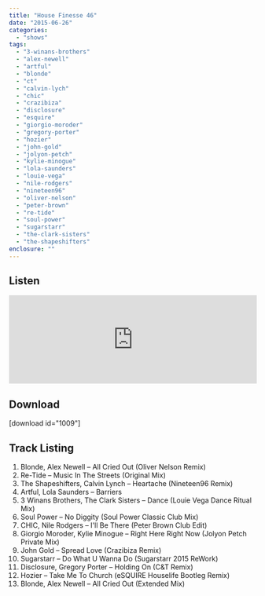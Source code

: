 ```yaml
---
title: "House Finesse 46"
date: "2015-06-26"
categories: 
  - "shows"
tags: 
  - "3-winans-brothers"
  - "alex-newell"
  - "artful"
  - "blonde"
  - "ct"
  - "calvin-lych"
  - "chic"
  - "crazibiza"
  - "disclosure"
  - "esquire"
  - "giorgio-moroder"
  - "gregory-porter"
  - "hozier"
  - "john-gold"
  - "jolyon-petch"
  - "kylie-minogue"
  - "lola-saunders"
  - "louie-vega"
  - "nile-rodgers"
  - "nineteen96"
  - "oliver-nelson"
  - "peter-brown"
  - "re-tide"
  - "soul-power"
  - "sugarstarr"
  - "the-clark-sisters"
  - "the-shapeshifters"
enclosure: ""
---
```


## Listen

<iframe src="https://www.mixcloud.com/widget/iframe/?embed_type=widget_standard&amp;embed_uuid=8082a943-50f3-4c8f-a875-c22b5af516ac&amp;feed=https%3A%2F%2Fwww.mixcloud.com%2Fonephatdj%2Fhouse-finesse-46%2F&amp;hide_cover=1&amp;hide_tracklist=1&amp;replace=0" width="100%" height="180" frameborder="0"></iframe>

## Download

\[download id="1009"\]

## Track Listing

1. Blonde, Alex Newell – All Cried Out (Oliver Nelson Remix)
2. Re-Tide – Music In The Streets (Original Mix)
3. The Shapeshifters, Calvin Lynch – Heartache (Nineteen96 Remix)
4. Artful, Lola Saunders – Barriers
5. 3 Winans Brothers, The Clark Sisters – Dance (Louie Vega Dance Ritual Mix)
6. Soul Power – No Diggity (Soul Power Classic Club Mix)
7. CHIC, Nile Rodgers – I'll Be There (Peter Brown Club Edit)
8. Giorgio Moroder, Kylie Minogue – Right Here Right Now (Jolyon Petch Private Mix)
9. John Gold – Spread Love (Crazibiza Remix)
10. Sugarstarr – Do What U Wanna Do (Sugarstarr 2015 ReWork)
11. Disclosure, Gregory Porter – Holding On (C&T Remix)
12. Hozier – Take Me To Church (eSQUIRE Houselife Bootleg Remix)
13. Blonde, Alex Newell – All Cried Out (Extended Mix)

